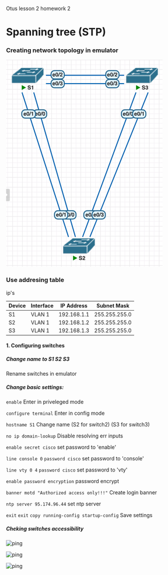  Otus lesson 2 homework 2

# Spanning tree (STP)
  

### Creating network topology in emulator

![Network topology](/homework_STP/Topology.png)

### Use addresing table

 ip's

 |  Device  |  Interface  |  IP Address  |  Subnet Mask  
|----------|------------------|--------------|---------------
|S1          |VLAN 1     |192.168.1.1   |255.255.255.0  
|S2          |VLAN 1     |192.168.1.2   |255.255.255.0  
|S3          |VLAN 1     |192.168.1.3   |255.255.255.0           


#### 1. Configuring switches

##### Change name to S1 S2 S3

Rename switches in emulator


##### Change basic settings: 


```enable```  Enter in priveleged mode

```configure terminal```  Enter in config mode

```hostname S1``` Change name (S2 for switch2) (S3 for switch3) 

```no ip domain-lookup``` Disable resolving err inputs

```enable secret cisco```  set password to 'enable'

```line console 0``` ```password cisco``` set password to 'console'

```line vty 0 4``` ```password cisco``` set password to 'vty'

```enable password encryption``` password encrypt

```banner motd "Authorized access only!!!"``` Create login banner

```ntp server 95.174.96.44``` set ntp server

```exit``` ```exit``` ```copy running-config startup-config``` Save settings
 
#####  Cheking switches accessibility

![ping](/homework_STP/pingfromS1.png)

![ping](/homework_STP/pingfromS2.png)

![ping](/homework_STP/pingfromS3.png)